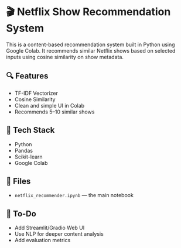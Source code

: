 # 🎬 Netflix Show Recommendation System

This is a content-based recommendation system built in Python using Google Colab. It recommends similar Netflix shows based on selected inputs using cosine similarity on show metadata.

## 🔍 Features
- TF-IDF Vectorizer
- Cosine Similarity
- Clean and simple UI in Colab
- Recommends 5–10 similar shows

## 🧰 Tech Stack
- Python
- Pandas
- Scikit-learn
- Google Colab

## 📁 Files
- `netflix_recommender.ipynb` — the main notebook

## 🚀 To-Do
- Add Streamlit/Gradio Web UI
- Use NLP for deeper content analysis
- Add evaluation metrics

